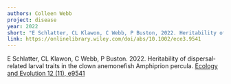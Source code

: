 ```yaml
---
authors: Colleen Webb
project: disease
year: 2022
short: "E Schlatter, CL Klawon, C Webb, P Buston, 2022. Heritability of dispersal‐related larval traits in the clown anemonefish Amphiprion percula. Ecology and Evolution."
link: https://onlinelibrary.wiley.com/doi/abs/10.1002/ece3.9541
---
```

E Schlatter, CL Klawon, C Webb, P Buston. 2022. Heritability of dispersal‐related larval traits in the clown anemonefish Amphiprion percula. [Ecology and Evolution 12 (11), e9541](https://onlinelibrary.wiley.com/doi/abs/10.1002/ece3.9541)
